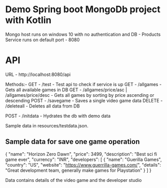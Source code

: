 # Demo Spring boot MongoDb project with Kotlin


Mongo host runs on windows 10 with no authentication and DB - Products
Service runs on default port - 8080

API
================================================

URL - http://localhost:8080/api

Methods:-
GET - /test - Test api to check if service is up
GET - /allgames - Gets all available games in DB
GET - /allgames/price/asc | /allgames/price/desc - Gets all games by sorting by price ascending or descending
POST - /savegame - Saves a single video game data
DELETE - /deleteall - Deletes all data from DB

POST - /initdata - Hydrates the db with demo data


Sample data in resources/testdata.json.

Sample data for save one game operation
----------------------------------------------
 {
    "name": "Horizon Zero Dawn",
    "price": 3499,
    "description": "Best sci fi game ever",
    "currency": "INR",
    "developers": [
      {
        "name": "Guerilla Games",
        "country": "US",
        "website": "https://www.guerrilla-games.com/",
        "details": "Great development team, generally make games for Playstation"
      }
    ]
  }
  
  Data contains details of the video game and the developer studio
